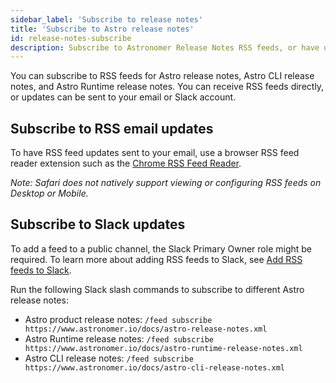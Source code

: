```yaml
---
sidebar_label: 'Subscribe to release notes'
title: 'Subscribe to Astro release notes'
id: release-notes-subscribe
description: Subscribe to Astronomer Release Notes RSS feeds, or have updates sent to your email or Slack account.
---
```


You can subscribe to RSS feeds for Astro release notes, Astro CLI release notes, and Astro Runtime release notes. You can receive RSS feeds directly, or updates can be sent to your email or Slack account.

## Subscribe to RSS email updates

To have RSS feed updates sent to your email, use a browser RSS feed reader extension such as the [Chrome RSS Feed Reader](https://chrome.google.com/webstore/detail/rss-feed-reader/pnjaodmkngahhkoihejjehlcdlnohgmp?hl=en).

_Note: Safari does not natively support viewing or configuring RSS feeds on Desktop or Mobile._

## Subscribe to Slack updates

To add a feed to a public channel, the Slack Primary Owner role might be required. To learn more about adding RSS feeds to Slack, see [Add RSS feeds to Slack](https://slack.com/help/articles/218688467-Add-RSS-feeds-to-Slack).

Run the following Slack slash commands to subscribe to different Astro release notes:

- Astro product release notes: `/feed subscribe https://www.astronomer.io/docs/astro-release-notes.xml`
- Astro Runtime release notes: `/feed subscribe https://www.astronomer.io/docs/astro-runtime-release-notes.xml`
- Astro CLI release notes: `/feed subscribe https://www.astronomer.io/docs/astro-cli-release-notes.xml`

